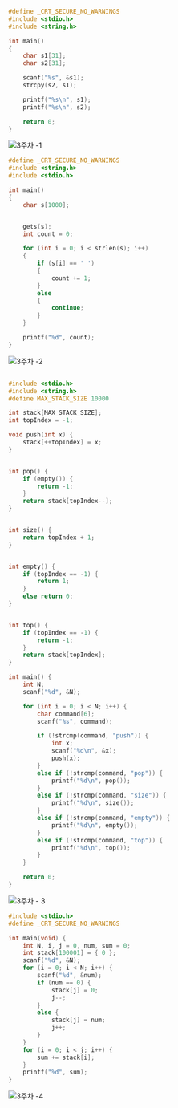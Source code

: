 ```c
#define _CRT_SECURE_NO_WARNINGS
#include <stdio.h>
#include <string.h>

int main()
{
    char s1[31];
    char s2[31];

    scanf("%s", &s1);
    strcpy(s2, s1);

    printf("%s\n", s1);
    printf("%s\n", s2);

    return 0;
}
```
![3주차 -1](https://user-images.githubusercontent.com/113916804/200557077-3837ee35-94f4-4286-8c8f-b38619642cad.png)





```c
#define _CRT_SECURE_NO_WARNINGS
#include <string.h>
#include <stdio.h>

int main()
{
	char s[1000];


	gets(s);
	int count = 0;

	for (int i = 0; i < strlen(s); i++)
	{
		if (s[i] == ' ')
		{
			count += 1;
		}
		else
		{
			continue;
		}
	}

	printf("%d", count);
}


```
![3주차 -2](https://user-images.githubusercontent.com/113916804/200557137-303804ba-edb7-4c72-8b53-81dbe877e900.png)


```c

#include <stdio.h>
#include <string.h>
#define MAX_STACK_SIZE 10000

int stack[MAX_STACK_SIZE];
int topIndex = -1; 

void push(int x) {
    stack[++topIndex] = x;
}


int pop() {
    if (empty()) {
        return -1; 
    }
    return stack[topIndex--];
}


int size() {
    return topIndex + 1; 
}


int empty() {
    if (topIndex == -1) {
        return 1;
    }
    else return 0;
}


int top() {
    if (topIndex == -1) {
        return -1;
    }
    return stack[topIndex];
}

int main() {
    int N;
    scanf("%d", &N);

    for (int i = 0; i < N; i++) {
        char command[6];
        scanf("%s", command);

        if (!strcmp(command, "push")) {
            int x;
            scanf("%d\n", &x);
            push(x);
        }
        else if (!strcmp(command, "pop")) {
            printf("%d\n", pop());
        }
        else if (!strcmp(command, "size")) {
            printf("%d\n", size());
        }
        else if (!strcmp(command, "empty")) {
            printf("%d\n", empty());
        }
        else if (!strcmp(command, "top")) {
            printf("%d\n", top());
        }
    }

    return 0;
}

```
![3주차 - 3](https://user-images.githubusercontent.com/113916804/200559281-ac4aa26f-396f-43a1-9498-69fb63ecbf1b.png)


```c
#include <stdio.h>
#define _CRT_SECURE_NO_WARNINGS

int main(void) {
    int N, i, j = 0, num, sum = 0;
    int stack[100001] = { 0 };
    scanf("%d", &N);
    for (i = 0; i < N; i++) {
        scanf("%d", &num);
        if (num == 0) {
            stack[j] = 0;
            j--;
        }
        else {
            stack[j] = num;
            j++;
        }
    }
    for (i = 0; i < j; i++) {
        sum += stack[i];
    }
    printf("%d", sum);
}
```
![3주차 -4](https://user-images.githubusercontent.com/113916804/200559905-a0b16df2-b4a6-4bf6-ad75-bcc54dc4c83a.png)


